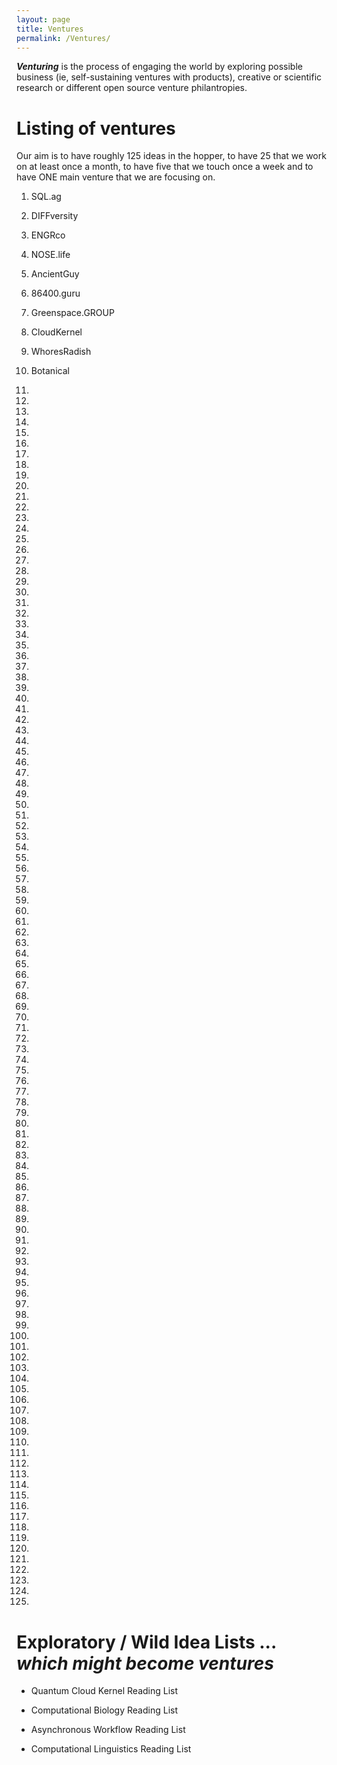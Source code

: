 ```yaml
---
layout: page
title: Ventures
permalink: /Ventures/
---
```



***Venturing*** is the process of engaging the world by exploring possible business (ie, self-sustaining ventures with products), creative or scientific research or different open source venture philantropies.

# Listing of ventures

Our aim is to have roughly 125 ideas in the hopper, to have 25 that we work on at least once a month, to have five that we touch once a week and to have ONE main venture that we are focusing on.

1) SQL.ag

2) DIFFversity

3) ENGRco

4) NOSE.life

5) AncientGuy

6) 86400.guru

7) Greenspace.GROUP

8) CloudKernel

9) WhoresRadish

10) Botanical 

11)

12) 

13)

14) 

15)

16)

17)

18)

19)

20)

21)

22) 

23)

24) 

25)

26)

27)

28)

29)

30)

31)

32) 

33)

34) 

35)

36)

37)

38)

39)

40)

41)

42) 

43)

44) 

45)

46)

47)

48)

49)

50)

51)

52) 

53)

54) 

55)

56)

57)

58)

59)

60)

61)

62) 

63)

64) 

65)

66)

67)

68)

69)

70)

71)

72) 

73)

74) 

75)

76)

77)

78)

79)

80)

81)

82) 

83)

84) 

85)

86)

87)

88)

89)

90)

91)

92) 

93)

94) 

95)

96)

97)

98)

99)

100)

101)

102) 

103)

104) 

105)

106)

107)

108)

109)

110)

111)

112) 

113)

114) 

115)

116)

117)

118)

119)

120)

121)

122)

123)

124)

125)

# Exploratory / Wild Idea Lists ... *which might become ventures*


* Quantum Cloud Kernel Reading List

* Computational Biology Reading List

* Asynchronous Workflow Reading List

* Computational Linguistics Reading List
